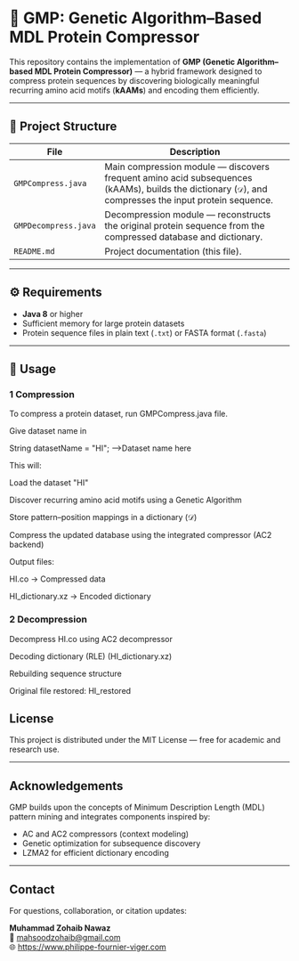 # 🧬 GMP: Genetic Algorithm–Based MDL Protein Compressor

This repository contains the implementation of **GMP (Genetic Algorithm–based MDL Protein Compressor)** — a hybrid framework designed to compress protein sequences by discovering biologically meaningful recurring amino acid motifs (**kAAMs**) and encoding them efficiently.

---

## 📁 Project Structure

| File | Description |
|------|--------------|
| `GMPCompress.java` | Main compression module — discovers frequent amino acid subsequences (kAAMs), builds the dictionary (`𝒟`), and compresses the input protein sequence. |
| `GMPDecompress.java` | Decompression module — reconstructs the original protein sequence from the compressed database and dictionary. |
| `README.md` | Project documentation (this file). |

---

## ⚙️ Requirements

- **Java 8** or higher  
- Sufficient memory for large protein datasets  
- Protein sequence files in plain text (`.txt`) or FASTA format (`.fasta`)

---



## 🚀 Usage

### 1️ Compression

To compress a protein dataset, run GMPCompress.java file.

Give dataset name in 

String datasetName = "HI"; -->Dataset name here


This will:

Load the dataset "HI"

Discover recurring amino acid motifs using a Genetic Algorithm

Store pattern–position mappings in a dictionary (𝒟)

Compress the updated database using the integrated compressor (AC2 backend)

Output files:

HI.co → Compressed data

HI_dictionary.xz → Encoded dictionary


### 2 Decompression

Decompress HI.co using AC2 decompressor

Decoding dictionary (RLE) (HI_dictionary.xz)

Rebuilding sequence structure

Original file restored: HI_restored


## License

This project is distributed under the MIT License — free for academic and research use.

---

## Acknowledgements

GMP builds upon the concepts of Minimum Description Length (MDL) pattern mining and integrates components inspired by:

-   AC and AC2 compressors (context modeling)
-   Genetic optimization for subsequence discovery
-   LZMA2 for efficient dictionary encoding

---

## Contact

For questions, collaboration, or citation updates:

**Muhammad Zohaib Nawaz**  
📧 mahsoodzohaib@gmail.com  
🌐 https://www.philippe-fournier-viger.com
